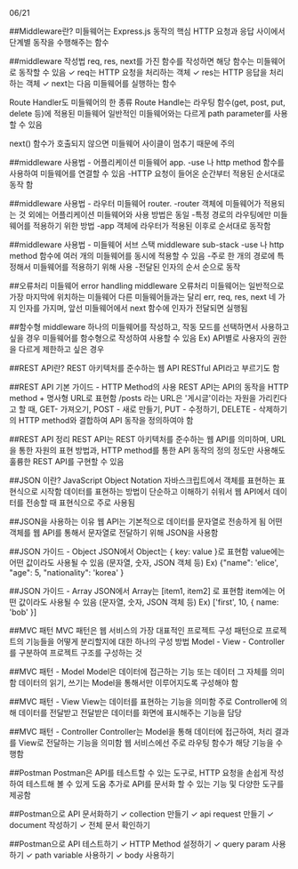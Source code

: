 06/21


##Middleware란?
미들웨어는 Express.js 동작의 핵심
HTTP 요청과 응답 사이에서 단계별 동작을 수행해주는 함수

##middleware 작성법
req, res, next를 가진 함수를 작성하면 해당 함수는 미들웨어로 동작할 수 있음
✓  req는 HTTP 요청을 처리하는 객체
✓  res는 HTTP 응답을 처리하는 객체
✓  next는 다음 미들웨어를 실행하는 함수

Route Handler도 미들웨어의 한 종류
Route Handle는 라우팅 함수(get, post, put, delete 등)에 적용된 미들웨어
일반적인 미들웨어와는 다르게 path parameter를 사용할 수 있음

next() 함수가 호출되지 않으면
미들웨어 사이클이 멈추기 때문에 주의

##middleware 사용법 - 어플리케이션 미들웨어  app.
-use 나 http method 함수를 사용하여 미들웨어를 연결할 수 있음
-HTTP 요청이 들어온 순간부터 적용된 순서대로 동작 함

##middleware 사용법 - 라우터 미들웨어  router.
-router 객체에 미들웨어가 적용되는 것 외에는 어플리케이션 미들웨어와 사용 방법은 동일
-특정 경로의 라우팅에만 미들웨어를 적용하기 위한 방법
-app 객체에 라우터가 적용된 이후로 순서대로 동작함

##middleware 사용법 - 미들웨어 서브 스택 middleware sub-stack
-use 나 http method 함수에 여러 개의 미들웨어를 동시에 적용할 수 있음
-주로 한 개의 경로에 특정해서 미들웨어를 적용하기 위해 사용
-전달된 인자의 순서 순으로 동작

##오류처리 미들웨어  error handling middleware
오류처리 미들웨어는 일반적으로 가장 마지막에 위치하는 미들웨어 
다른 미들웨어들과는 달리 err, req, res, next 네 가지 인자를 가지며, 
앞선 미들웨어에서 next 함수에 인자가 전달되면 실행됨

##함수형 middleware
하나의 미들웨어를 작성하고, 작동 모드를 선택하면서 사용하고 싶을 경우 
미들웨어를 함수형으로 작성하여 사용할 수 있음
Ex) API별로 사용자의 권한을 다르게 제한하고 싶은 경우

##REST API란?
REST 아키텍처를 준수하는 웹 API RESTful API라고 부르기도 함

##REST API 기본 가이드 - HTTP Method의 사용
REST API는 API의 동작을 HTTP method + 명사형 URL로 표현함 
/posts 라는 URL은 '게시글'이라는 자원을 가리킨다고 할 때,
GET- 가져오기, POST - 새로 만들기, PUT - 수정하기, DELETE - 삭제하기 의 
HTTP method와 결합하여 API 동작을 정의하여야 함

##REST API 정리
REST API는 REST 아키텍처를 준수하는 웹 API를 의미하며,
URL을 통한 자원의 표현 방법과, HTTP method를 통한 API 동작의 정의 정도만 
사용해도 훌륭한 REST API를 구현할 수 있음

##JSON 이란?
JavaScript Object Notation
자바스크립트에서 객체를 표현하는 표현식으로 시작함 
데이터를 표현하는 방법이 단순하고 이해하기 쉬워서 
웹 API에서 데이터를 전송할 때 표현식으로 주로 사용됨

##JSON을 사용하는 이유
웹 API는 기본적으로 데이터를 문자열로 전송하게 됨
어떤 객체를 웹 API를 통해서 문자열로 전달하기 위해 JSON을 사용함

##JSON 가이드 - Object
JSON에서 Object는 { key: value }로 표현함
value에는 어떤 값이라도 사용될 수 있음 (문자열, 숫자, JSON 객체 등) 
Ex) {"name": 'elice', "age": 5, "nationality": 'korea' }

##JSON 가이드 - Array
JSON에서 Array는 [item1, item2] 로 표현함
item에는 어떤 값이라도 사용될 수 있음 (문자열, 숫자, JSON 객체 등) 
Ex) ['first', 10, { name: 'bob' }]

##MVC 패턴
MVC 패턴은 웹 서비스의 가장 대표적인 프로젝트 구성 패턴으로
프로젝트의 기능들을 어떻게 분리할지에 대한 하나의 구성 방법 
Model - View - Controller를 구분하여 프로젝트 구조를 구성하는 것

##MVC 패턴 - Model
Model은 데이터에 접근하는 기능 또는 데이터 그 자체를 의미함 
데이터의 읽기, 쓰기는 Model을 통해서만 이루어지도록 구성해야 함

##MVC 패턴 - View
View는 데이터를 표현하는 기능을 의미함
주로 Controller에 의해 데이터를 전달받고 
전달받은 데이터를 화면에 표시해주는 기능을 담당

##MVC 패턴 - Controller
Controller는 Model을 통해 데이터에 접근하여, 
처리 결과를 View로 전달하는 기능을 의미함 
웹 서비스에선 주로 라우팅 함수가 해당 기능을 수행함


##Postman
Postman은 API를 테스트할 수 있는 도구로,
HTTP 요청을 손쉽게 작성하여 테스트해 볼 수 있게 도움 
추가로 API를 문서화 할 수 있는 기능 및 다양한 도구를 제공함

##Postman으로 API 문서화하기
✓  collection 만들기
✓ api request 만들기
✓ document 작성하기
✓  전체 문서 확인하기

##Postman으로 API 테스트하기
✓ HTTP Method 설정하기
✓ query param 사용하기
✓ path variable 사용하기
✓  body 사용하기